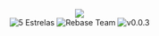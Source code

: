 <div align="center">
    <img src="https://media.discordapp.net/attachments/713391777771683990/719606450820874240/ICON_copia.png?width=402&height=402" width="">
</div>

<div align="center">
    <img src="https://badgen.net/badge/rating/%E2%98%85%E2%98%85%E2%98%85%E2%98%85%E2%98%85" alt="5 Estrelas">
    <img src="https://badgen.net/badge/author/Rebase%20Team/orange?icon=label" alt="Rebase Team">
    <img src="https://badgen.net/badge/version/v0.0.3/green?icon=label" alt="v0.0.3">
</div>
